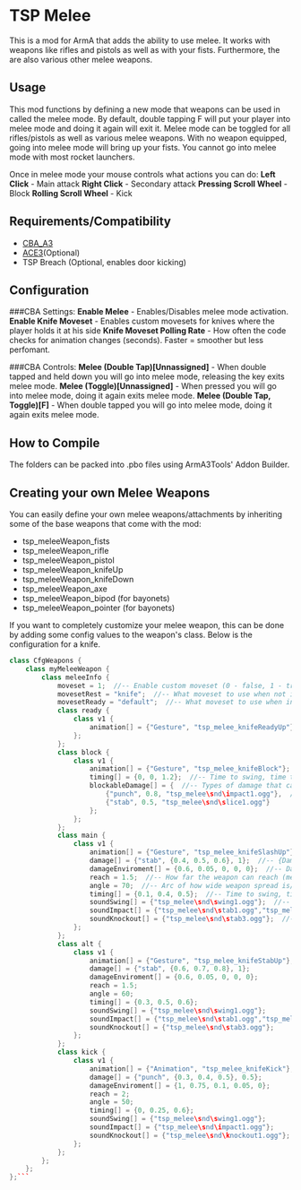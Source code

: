 # TSP Melee
This is a mod for ArmA that adds the ability to use melee. It works with weapons like rifles and pistols as well as with your fists. Furthermore, the are also various other melee weapons.

## Usage
This mod functions by defining a new mode that weapons can be used in called the melee mode. By default, double tapping F will put your player into melee mode and doing it again will exit it. Melee mode can be toggled for all rifles/pistols as well as various melee weapons. With no weapon equipped, going into melee mode will bring up your fists. You cannot go into melee mode with most rocket launchers. 

Once in melee mode your mouse controls what actions you can do:
**Left Click** - Main attack
**Right Click** - Secondary attack
**Pressing Scroll Wheel** - Block
**Rolling Scroll Wheel** - Kick

## Requirements/Compatibility
- [CBA_A3](https://github.com/CBATeam/CBA_A3)
- [ACE3](https://github.com/acemod/ACE3)(Optional)
- TSP Breach (Optional, enables door kicking)

## Configuration
###CBA Settings:
**Enable Melee** - Enables/Disables melee mode activation.
**Enable Knife Moveset** - Enables custom movesets for knives where the player holds it at his side
**Knife Moveset Polling Rate** - How often the code checks for animation changes (seconds). Faster = smoother but less perfomant.

###CBA Controls:
**Melee (Double Tap)[Unnassigned]** - When double tapped and held down you will go into melee mode, releasing the key exits melee mode.
**Melee (Toggle)[Unnassigned]** - When pressed you will go into melee mode, doing it again exits melee mode.
**Melee (Double Tap, Toggle)[F]** - When double tapped you will go into melee mode, doing it again exits melee mode.

## How to Compile
The folders can be packed into .pbo files using ArmA3Tools' Addon Builder.

## Creating your own Melee Weapons
You can easily define your own melee weapons/attachments by inheriting some of the base weapons that come with the mod:
- tsp_meleeWeapon_fists
- tsp_meleeWeapon_rifle
- tsp_meleeWeapon_pistol
- tsp_meleeWeapon_knifeUp
- tsp_meleeWeapon_knifeDown
- tsp_meleeWeapon_axe
- tsp_meleeWeapon_bipod (for bayonets)
- tsp_meleeWeapon_pointer (for bayonets)

If you want to completely customize your melee weapon, this can be done by adding some config values to the weapon's class. Below is the configuration for a knife.
```c++
class CfgWeapons {
	class myMeleeWeapon {
		class meleeInfo {
			moveset = 1;  //-- Enable custom moveset (0 - false, 1 - true)
			movesetRest = "knife";  //-- What moveset to use when not in melee mode
			movesetReady = "default";  //-- What moveset to use when in melee mode
			class ready {
				class v1 {
					animation[] = {"Gesture", "tsp_melee_knifeReadyUp"};  //-- Animation played in ready state in melee mode
				};
			};
			class block {
				class v1 {
					animation[] = {"Gesture", "tsp_melee_knifeBlock"};  //-- What animation/gesture to play when blocking {"Gesture"/"Animation", "gesture/anim classname"}
					timing[] = {0, 0, 1.2};  //-- Time to swing, time to impact, total duration (only total duration matters for blocking)
					blockableDamage[] = {  //-- Types of damage that can be blocked
						{"punch", 0.8, "tsp_melee\snd\impact1.ogg"},  //-- {"punch"/"stab", effectiveness value (0-1), sound to play on blocking}
						{"stab", 0.5, "tsp_melee\snd\slice1.ogg"}
					};
				};                     
			};
			class main {
				class v1 {
					animation[] = {"Gesture", "tsp_melee_knifeSlashUp"};  //-- Animation played when doing main attack {"Gesture"/"Animation", "gesture/anim classname"}
					damage[] = {"stab", {0.4, 0.5, 0.6}, 1};  //-- {Damage type, effectiveness (random value chosen)(0-1), knockout chance(0-1)}
					damageEnviroment[] = {0.6, 0.05, 0, 0, 0};  //-- Damage used for breaking glass and breacking with tsp_breach {glass, civil doors, military doors, reinforced doors, walls}(0-1)
					reach = 1.5;  //-- How far the weapon can reach (meters)
					angle = 70;  //-- Arc of how wide weapon spread is/how wide the swing is (degrees)
					timing[] = {0.1, 0.4, 0.5};  //-- Time to swing, time to impact, total duration
					soundSwing[] = {"tsp_melee\snd\swing1.ogg"};  //-- Sound played on swing
					soundImpact[] = {"tsp_melee\snd\stab1.ogg","tsp_melee\snd\stab2.ogg"};  //-- Sound played on impact
					soundKnockout[] = {"tsp_melee\snd\stab3.ogg"};  //-- Sound played on knocking opponent unconscious
				};
			};
			class alt {
				class v1 {
					animation[] = {"Gesture", "tsp_melee_knifeStabUp"};
					damage[] = {"stab", {0.6, 0.7, 0.8}, 1};
					damageEnviroment[] = {0.6, 0.05, 0, 0, 0};
					reach = 1.5;
					angle = 60;
					timing[] = {0.3, 0.5, 0.6};
					soundSwing[] = {"tsp_melee\snd\swing1.ogg"};
					soundImpact[] = {"tsp_melee\snd\stab1.ogg","tsp_melee\snd\stab2.ogg"};
					soundKnockout[] = {"tsp_melee\snd\stab3.ogg"};
				};
			};
			class kick {
				class v1 {
					animation[] = {"Animation", "tsp_melee_knifeKick"};
					damage[] = {"punch", {0.3, 0.4, 0.5}, 0.5};
					damageEnviroment[] = {1, 0.75, 0.1, 0.05, 0};
					reach = 2;
					angle = 50;
					timing[] = {0, 0.25, 0.6};
					soundSwing[] = {"tsp_melee\snd\swing1.ogg"};
					soundImpact[] = {"tsp_melee\snd\impact1.ogg"};
					soundKnockout[] = {"tsp_melee\snd\knockout1.ogg"};
				};
			};
		};
    };
};```
